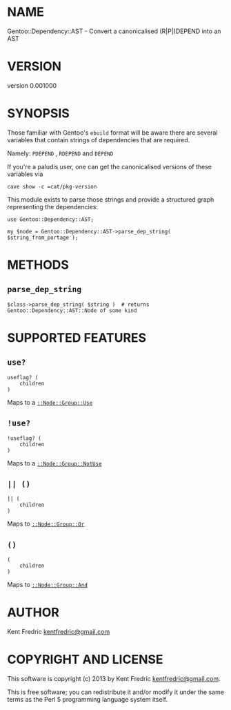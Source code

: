 # NAME

Gentoo::Dependency::AST - Convert a canonicalised (R|P|)DEPEND into an AST

# VERSION

version 0.001000

# SYNOPSIS

Those familiar with Gentoo's `ebuild` format will be aware there are several variables that contain strings
of dependencies that are required.

Namely: `PDEPEND` , `RDEPEND` and `DEPEND`

If you're a paludis user, one can get the canonicalised versions of these variables via

    cave show -c =cat/pkg-version

This module exists to parse those strings and provide a structured graph representing the dependencies:

    use Gentoo::Dependency::AST;

    my $node = Gentoo::Dependency::AST->parse_dep_string( $string_from_portage );

# METHODS

## `parse_dep_string`

    $class->parse_dep_string( $string )  # returns Gentoo::Dependency::AST::Node of some kind

# SUPPORTED FEATURES

## `use?`

    useflag? (
        children
    )

Maps to a [`::Node::Group::Use`](http://search.cpan.org/perldoc?Gentoo::Dependency::AST::Node::Group::Use)

## `!use?`

    !useflag? (
        children
    )

Maps to a [`::Node::Group::NotUse`](http://search.cpan.org/perldoc?Gentoo::Dependency::AST::Node::Group::NotUse)

## `|| ()`

    || (
        children
    )

Maps to [`::Node::Group::Or`](http://search.cpan.org/perldoc?Gentoo::Dependency::AST::Node::Group::Or)

## `()`

    (
        children
    )

Maps to [`::Node::Group::And`](http://search.cpan.org/perldoc?Gentoo::Dependency::AST::Node::Group::And)

# AUTHOR

Kent Fredric <kentfredric@gmail.com>

# COPYRIGHT AND LICENSE

This software is copyright (c) 2013 by Kent Fredric <kentfredric@gmail.com>.

This is free software; you can redistribute it and/or modify it under
the same terms as the Perl 5 programming language system itself.
